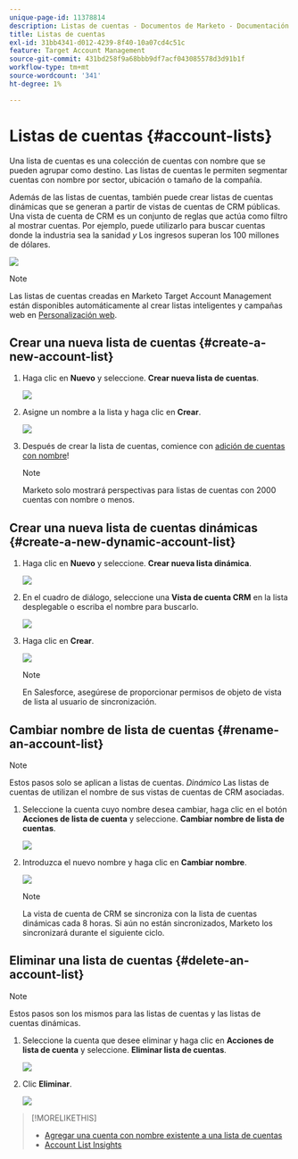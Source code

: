 ```yaml
---
unique-page-id: 11378814
description: Listas de cuentas - Documentos de Marketo - Documentación del producto
title: Listas de cuentas
exl-id: 31bb4341-d012-4239-8f40-10a07cd4c51c
feature: Target Account Management
source-git-commit: 431bd258f9a68bbb9df7acf043085578d3d91b1f
workflow-type: tm+mt
source-wordcount: '341'
ht-degree: 1%

---
```


# Listas de cuentas {#account-lists}

Una lista de cuentas es una colección de cuentas con nombre que se pueden agrupar como destino. Las listas de cuentas le permiten segmentar cuentas con nombre por sector, ubicación o tamaño de la compañía.

Además de las listas de cuentas, también puede crear listas de cuentas dinámicas que se generan a partir de vistas de cuentas de CRM públicas. Una vista de cuenta de CRM es un conjunto de reglas que actúa como filtro al mostrar cuentas. Por ejemplo, puede utilizarlo para buscar cuentas donde la industria sea la sanidad *y* Los ingresos superan los 100 millones de dólares.

![](assets/one.png)

>[!NOTE]
>
>Las listas de cuentas creadas en Marketo Target Account Management están disponibles automáticamente al crear listas inteligentes y campañas web en [Personalización web](/help/marketo/product-docs/web-personalization/using-web-segments/web-segments.md).

## Crear una nueva lista de cuentas {#create-a-new-account-list}

1. Haga clic en **Nuevo** y seleccione. **Crear nueva lista de cuentas**.

   ![](assets/1a.png)

1. Asigne un nombre a la lista y haga clic en **Crear**.

   ![](assets/three-0.png)

1. Después de crear la lista de cuentas, comience con [adición de cuentas con nombre](/help/marketo/product-docs/target-account-management/target/named-accounts/add-an-existing-named-account-to-an-account-list.md)!

   >[!NOTE]
   >
   >Marketo solo mostrará perspectivas para listas de cuentas con 2000 cuentas con nombre o menos.

## Crear una nueva lista de cuentas dinámicas {#create-a-new-dynamic-account-list}

1. Haga clic en **Nuevo** y seleccione. **Crear nueva lista dinámica**.

   ![](assets/1.png)

1. En el cuadro de diálogo, seleccione una **Vista de cuenta CRM** en la lista desplegable o escriba el nombre para buscarlo.

   ![](assets/image2017-7-18-9-48-23.png)

1. Haga clic en **Crear**.

   ![](assets/step4.jpg)

   >[!NOTE]
   >
   >En Salesforce, asegúrese de proporcionar permisos de objeto de vista de lista al usuario de sincronización.

## Cambiar nombre de lista de cuentas {#rename-an-account-list}

>[!NOTE]
>
>Estos pasos solo se aplican a listas de cuentas. _Dinámico_ Las listas de cuentas de utilizan el nombre de sus vistas de cuentas de CRM asociadas.

1. Seleccione la cuenta cuyo nombre desea cambiar, haga clic en el botón **Acciones de lista de cuenta** y seleccione. **Cambiar nombre de lista de cuentas**.

   ![](assets/three.png)

1. Introduzca el nuevo nombre y haga clic en **Cambiar nombre**.

   ![](assets/four.png)

   >[!NOTE]
   >
   >La vista de cuenta de CRM se sincroniza con la lista de cuentas dinámicas cada 8 horas. Si aún no están sincronizados, Marketo los sincronizará durante el siguiente ciclo.

## Eliminar una lista de cuentas {#delete-an-account-list}

>[!NOTE]
>
>Estos pasos son los mismos para las listas de cuentas y las listas de cuentas dinámicas.

1. Seleccione la cuenta que desee eliminar y haga clic en **Acciones de lista de cuenta** y seleccione. **Eliminar lista de cuentas**.

   ![](assets/five.png)

1. Clic **Eliminar**.

   ![](assets/six.png)

>[!MORELIKETHIS]
>
>* [Agregar una cuenta con nombre existente a una lista de cuentas](/help/marketo/product-docs/target-account-management/target/named-accounts/add-an-existing-named-account-to-an-account-list.md)
>* [Account List Insights](/help/marketo/product-docs/target-account-management/measure/account-list-insights.md)
